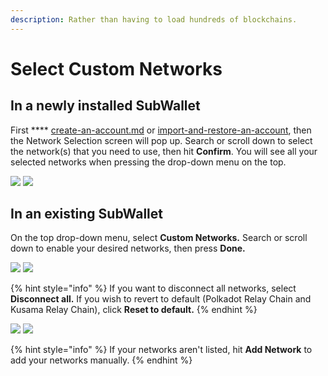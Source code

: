 ```yaml
---
description: Rather than having to load hundreds of blockchains.
---
```


# Select Custom Networks

## In a newly installed SubWallet

First **** [create-an-account.md](create-an-account.md "mention") or [import-and-restore-an-account](import-and-restore-an-account/ "mention"), then the Network Selection screen will pop up. Search or scroll down to select the network(s) that you need to use, then hit **Confirm**. You will see all your selected networks when pressing the drop-down menu on the top.

![](<../.gitbook/assets/Screen Shot 2022-06-09 at 13.48.03.png>) ![](<../.gitbook/assets/Screen Shot 2022-06-09 at 13.53.41 (1).png>)

## In an existing SubWallet

On the top drop-down menu, select **Custom Networks.** Search or scroll down to enable your desired networks, then press **Done.**

![](<../.gitbook/assets/Screen Shot 2022-06-09 at 13.53.41.png>) ![](<../.gitbook/assets/Screen Shot 2022-06-09 at 14.01.01.png>)

{% hint style="info" %}
If you want to disconnect all networks, select **Disconnect all.** If you wish to revert to default (Polkadot Relay Chain and Kusama Relay Chain), click **Reset to default.**&#x20;
{% endhint %}

![](<../.gitbook/assets/Screen Shot 2022-06-09 at 14.06.15.png>) ![](<../.gitbook/assets/Screen Shot 2022-06-09 at 14.09.57.png>)

{% hint style="info" %}
If your networks aren't listed, hit **Add Network** to add your networks manually.
{% endhint %}
